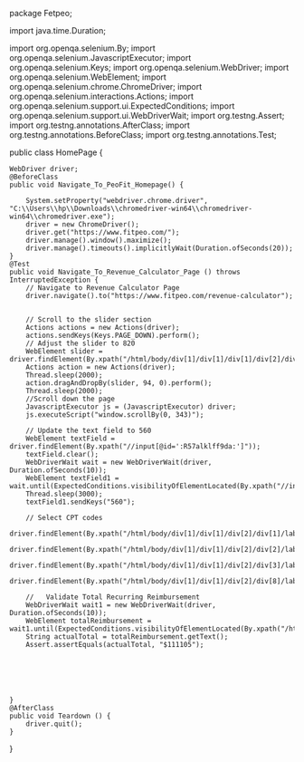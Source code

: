 package Fetpeo;

import java.time.Duration;

import org.openqa.selenium.By;
import org.openqa.selenium.JavascriptExecutor;
import org.openqa.selenium.Keys;
import org.openqa.selenium.WebDriver;
import org.openqa.selenium.WebElement;
import org.openqa.selenium.chrome.ChromeDriver;
import org.openqa.selenium.interactions.Actions;
import org.openqa.selenium.support.ui.ExpectedConditions;
import org.openqa.selenium.support.ui.WebDriverWait;
import org.testng.Assert;
import org.testng.annotations.AfterClass;
import org.testng.annotations.BeforeClass;
import org.testng.annotations.Test;

public class HomePage {

	WebDriver driver;
	@BeforeClass
	public void Navigate_To_PeoFit_Homepage() {

		System.setProperty("webdriver.chrome.driver", "C:\\Users\\hp\\Downloads\\chromedriver-win64\\chromedriver-win64\\chromedriver.exe");
		driver = new ChromeDriver();
		driver.get("https://www.fitpeo.com/");
		driver.manage().window().maximize();
		driver.manage().timeouts().implicitlyWait(Duration.ofSeconds(20));
	}
	@Test
	public void Navigate_To_Revenue_Calculator_Page () throws InterruptedException {
		// Navigate to Revenue Calculator Page
		driver.navigate().to("https://www.fitpeo.com/revenue-calculator");


		// Scroll to the slider section
		Actions actions = new Actions(driver);
		actions.sendKeys(Keys.PAGE_DOWN).perform();
		// Adjust the slider to 820
		WebElement slider = driver.findElement(By.xpath("/html/body/div[1]/div[1]/div[1]/div[2]/div/div/span[1]/span[3]/input"));
		Actions action = new Actions(driver);
		Thread.sleep(2000);
		action.dragAndDropBy(slider, 94, 0).perform();
		Thread.sleep(2000);
        //Scroll down the page
		JavascriptExecutor js = (JavascriptExecutor) driver;
		js.executeScript("window.scrollBy(0, 343)");

		// Update the text field to 560
		WebElement textField = driver.findElement(By.xpath("//input[@id=':R57alklff9da:']"));
		textField.clear();
		WebDriverWait wait = new WebDriverWait(driver, Duration.ofSeconds(10));
		WebElement textField1 = wait.until(ExpectedConditions.visibilityOfElementLocated(By.xpath("//input[@id=':R57alklff9da:']")));
		Thread.sleep(3000);
		textField1.sendKeys("560");

		// Select CPT codes
		driver.findElement(By.xpath("/html/body/div[1]/div[1]/div[2]/div[1]/label/span[1]/input")).click();
		driver.findElement(By.xpath("/html/body/div[1]/div[1]/div[2]/div[2]/label/span[1]/input")).click();
		driver.findElement(By.xpath("/html/body/div[1]/div[1]/div[2]/div[3]/label/span[1]/input")).click();
		driver.findElement(By.xpath("/html/body/div[1]/div[1]/div[2]/div[8]/label/span[1]/input")).click();

		//	 Validate Total Recurring Reimbursement
		WebDriverWait wait1 = new WebDriverWait(driver, Duration.ofSeconds(10));
		WebElement totalReimbursement = wait1.until(ExpectedConditions.visibilityOfElementLocated(By.xpath("/html/body/div[1]/div[1]/div[1]/div[1]/div/div[3]/p[2]")));
		String actualTotal = totalReimbursement.getText();
		Assert.assertEquals(actualTotal, "$111105");






	}
	@AfterClass
	public void Teardown () {
		driver.quit();
	}
}
